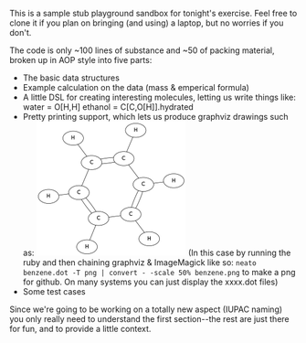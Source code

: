 This is a sample stub playground sandbox for tonight's exercise.  Feel free to clone it if you plan
on bringing (and using) a laptop, but no worries if you don't.

The code is only ~100 lines of substance and ~50 of packing material, broken up in AOP style into five parts:

* The basic data structures
* Example calculation on the data (mass & emperical formula)
* A little DSL for creating interesting molecules, letting us write things like:
    water = O[H,H]
    ethanol = C[C,O[H]].hydrated
* Pretty printing support, which lets us produce graphviz drawings such as:
![benzene](benzene.png)
(In this case by running the ruby and then chaining graphviz & ImageMagick like so:
 `neato benzene.dot -T png | convert - -scale 50% benzene.png`
 to make a png for github.  On many systems you can just display the xxxx.dot files)
* Some test cases

Since we're going to be working on a totally new aspect (IUPAC naming) you only really need to
understand the first section--the rest are just there for fun, and to provide a little context.
